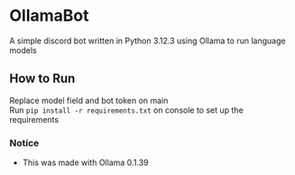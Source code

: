 # OllamaBot

A simple discord bot written in Python 3.12.3 using Ollama to run language models  

## How to Run

Replace model field and bot token on main  
Run ```pip install -r requirements.txt``` on console to set up the requirements  


### Notice
- This was made with Ollama 0.1.39
